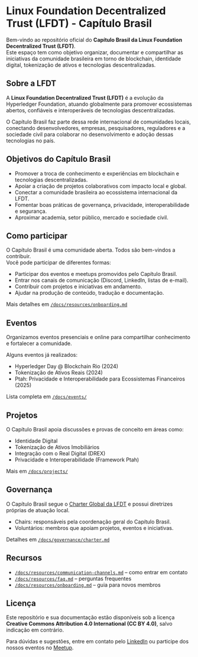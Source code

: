 # Linux Foundation Decentralized Trust (LFDT) - Capítulo Brasil

Bem-vindo ao repositório oficial do **Capítulo Brasil da Linux Foundation Decentralized Trust (LFDT)**.  
Este espaço tem como objetivo organizar, documentar e compartilhar as iniciativas da comunidade brasileira em torno de blockchain, identidade digital, tokenização de ativos e tecnologias descentralizadas.

## Sobre a LFDT
A **Linux Foundation Decentralized Trust (LFDT)** é a evolução da Hyperledger Foundation, atuando globalmente para promover ecossistemas abertos, confiáveis e interoperáveis de tecnologias descentralizadas.

O Capítulo Brasil faz parte dessa rede internacional de comunidades locais, conectando desenvolvedores, empresas, pesquisadores, reguladores e a sociedade civil para colaborar no desenvolvimento e adoção dessas tecnologias no país.

## Objetivos do Capítulo Brasil
- Promover a troca de conhecimento e experiências em blockchain e tecnologias descentralizadas.  
- Apoiar a criação de projetos colaborativos com impacto local e global.  
- Conectar a comunidade brasileira ao ecossistema internacional da LFDT.  
- Fomentar boas práticas de governança, privacidade, interoperabilidade e segurança.  
- Aproximar academia, setor público, mercado e sociedade civil.  

## Como participar
O Capítulo Brasil é uma comunidade aberta. Todos são bem-vindos a contribuir.  
Você pode participar de diferentes formas:

- Participar dos eventos e meetups promovidos pelo Capítulo Brasil.  
- Entrar nos canais de comunicação (Discord, LinkedIn, listas de e-mail).  
- Contribuir com projetos e iniciativas em andamento.  
- Ajudar na produção de conteúdo, tradução e documentação.  

Mais detalhes em [`/docs/resources/onboarding.md`](./docs/resources/onboarding.md)

## Eventos
Organizamos eventos presenciais e online para compartilhar conhecimento e fortalecer a comunidade.

Alguns eventos já realizados:
- Hyperledger Day @ Blockchain Rio (2024)  
- Tokenização de Ativos Reais (2024)  
- Ptah: Privacidade e Interoperabilidade para Ecossistemas Financeiros (2025)  

Lista completa em [`/docs/events/`](./docs/events/)

## Projetos
O Capítulo Brasil apoia discussões e provas de conceito em áreas como:
- Identidade Digital  
- Tokenização de Ativos Imobiliários  
- Integração com o Real Digital (DREX)  
- Privacidade e Interoperabilidade (Framework Ptah)  

Mais em [`/docs/projects/`](./docs/projects/)

## Governança
O Capítulo Brasil segue o [Charter Global da LFDT](https://www.lfdecentralizedtrust.org) e possui diretrizes próprias de atuação local.

- Chairs: responsáveis pela coordenação geral do Capítulo Brasil.  
- Voluntários: membros que apoiam projetos, eventos e iniciativas.  

Detalhes em [`/docs/governance/charter.md`](./docs/governance/charter.md)

## Recursos
- [`/docs/resources/communication-channels.md`](./docs/resources/communication-channels.md) – como entrar em contato  
- [`/docs/resources/faq.md`](./docs/resources/faq.md) – perguntas frequentes  
- [`/docs/resources/onboarding.md`](./docs/resources/onboarding.md) – guia para novos membros  

## Licença
Este repositório e sua documentação estão disponíveis sob a licença **Creative Commons Attribution 4.0 International (CC BY 4.0)**, salvo indicação em contrário.  

Para dúvidas e sugestões, entre em contato pelo [LinkedIn](https://www.linkedin.com/company/lfdtbrasil) ou participe dos nossos eventos no [Meetup](https://www.meetup.com/lfdt-sao-paulo).
